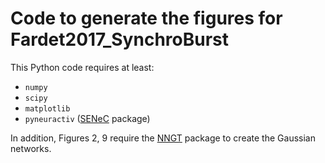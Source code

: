 Code to generate the figures for Fardet2017_SynchroBurst
========================================================

This Python code requires at least:

* ``numpy`` 
* ``scipy``
* ``matplotlib``
* ``pyneuractiv`` ([SENeC](https://github.com/SENeC-Initiative) package)

In addition, Figures 2, 9 require the
[NNGT](https://github.com/Silmathoron/NNGT) package to create the Gaussian
networks.
